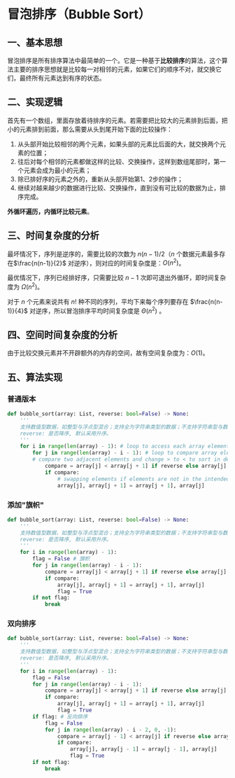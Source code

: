 # 冒泡排序（Bubble Sort）

## 一、基本思想

冒泡排序是所有排序算法中最简单的一个。它是一种基于**比较排序**的算法，这个算法主要的排序思想就是比较每一对相邻的元素，如果它们的顺序不对，就交换它们，最终所有元素达到有序的状态。

## 二、实现逻辑

首先有一个数组，里面存放着待排序的元素。若需要把比较大的元素排到后面，把小的元素排到前面，那么需要从头到尾开始下面的比较操作：

1. 从头部开始比较相邻的两个元素，如果头部的元素比后面的大，就交换两个元素的位置；
2. 往后对每个相邻的元素都做这样的比较、交换操作，这样到数组尾部时，第一个元素会成为最小的元素；
3. 除已排好序的元素之外的，重新从头部开始第1、2步的操作；
4. 继续对越来越少的数据进行比较、交换操作，直到没有可比较的数据为止，排序完成。

**外循环遍历，内循环比较元素**。

## 三、时间复杂度的分析

最坏情况下，序列是逆序的，需要比较的次数为 $n(n-1)/2$（$n$ 个数据元素最多存在$\frac{n(n-1)}{2}$ 对逆序），则对应的时间复杂度是：$O(n^2)$。

最优情况下，序列已经排好序，只需要比较 $n-1$ 次即可退出外循环，即时间复杂度为 $\Omega(n^2)$。

对于 $n$ 个元素来说共有 $n!$ 种不同的序列，平均下来每个序列要存在 $\frac{n(n-1)}{4}$ 对逆序，所以冒泡排序平均时间复杂度是 $\Theta(n^2)$ 。

## 四、空间时间复杂度的分析

由于比较交换元素并不开辟额外的内存的空间，故有空间复杂度为：$O(1)$。

## 五、算法实现

### 普通版本

```python
def bubble_sort(array: List, reverse: bool=False) -> None:
    '''
    支持数值型数据，如整型与浮点型混合；支持全为字符串类型的数据；不支持字符串型与数值型混合。
    reverse: 是否降序, 默认采用升序。
    '''
    for i in range(len(array) - 1): # loop to access each array element
        for j in range(len(array) - i - 1): # loop to compare array elements
        # compare two adjacent elements and change > to < to sort in descending order
            compare = array[j] < array[j + 1] if reverse else array[j] > array[j + 1]
            if compare:
                # swapping elements if elements are not in the intended order
                array[j], array[j + 1] = array[j + 1], array[j]
```

### 添加"旗帜"

```python
def bubble_sort(array: List, reverse: bool=False) -> None:
    '''
    支持数值型数据，如整型与浮点型混合；支持全为字符串类型的数据；不支持字符串型与数值型混合。
    reverse: 是否降序, 默认采用升序。
    '''
    for i in range(len(array) - 1):
        flag = False # 旗帜
        for j in range(len(array) - i - 1):
            compare = array[j] < array[j + 1] if reverse else array[j] > array[j + 1]
            if compare:
                array[j], array[j + 1] = array[j + 1], array[j]
                flag = True
        if not flag:
            break
```

### 双向排序

```python
def bubble_sort(array: List, reverse: bool=False) -> None:
    '''
    支持数值型数据，如整型与浮点型混合；支持全为字符串类型的数据；不支持字符串型与数值型混合。
    reverse: 是否降序, 默认采用升序。
    '''
    for i in range(len(array) - 1):
        flag = False
        for j in range(len(array) - i - 1):
            compare = array[j] < array[j + 1] if reverse else array[j] > array[j + 1]
            if compare:
                array[j], array[j + 1] = array[j + 1], array[j]
                flag = True
        if flag: # 反向排序
            flag = False
            for j in range(len(array) - i - 2, 0, -1):
                compare = array[j - 1] < array[j] if reverse else array[j - 1] > array[j]
                if compare:
                    array[j], array[j - 1] = array[j - 1], array[j]
                    flag = True
        if not flag:
            break
```